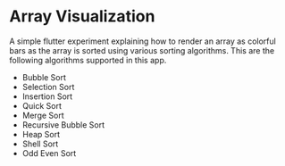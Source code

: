 # Array Visualization

A simple flutter experiment explaining how to render an array as colorful bars as the array is sorted using various sorting algorithms.
This are the following algorithms supported in this app.
- Bubble Sort
- Selection Sort
- Insertion Sort
- Quick Sort
- Merge Sort
- Recursive Bubble Sort
- Heap Sort
- Shell Sort
- Odd Even Sort





